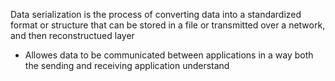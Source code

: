 Data serialization is the process of converting data into a standardized format or structure that can be stored in a file or transmitted over a network, and then reconstructued layer 

* Allowes data to be communicated between applications in a way both the sending and receiving application understand
